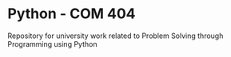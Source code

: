 # Python - COM 404
Repository for university work related to Problem Solving through Programming using Python
